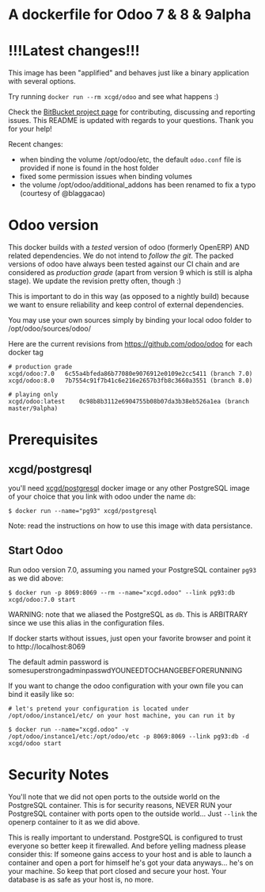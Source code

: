 A dockerfile for Odoo 7 & 8 & 9alpha
====================================

!!!Latest changes!!!
====================
This image has been "applified" and behaves just like a binary application with several options.

Try running ```docker run --rm xcgd/odoo``` and see what happens :)

Check the [BitBucket project page][2] for contributing, discussing and reporting issues.
This README is updated with regards to your questions. Thank you for your help!

Recent changes: 

- when binding the volume /opt/odoo/etc, the default `odoo.conf` file is provided if none is found in the host folder
- fixed some permission issues when binding volumes
- the volume /opt/odoo/additional_addons has been renamed to fix a typo (courtesy of @blaggacao)

Odoo version
============

This docker builds with a *tested* version of odoo (formerly OpenERP) AND related dependencies. We do not intend to *follow the git*. The packed versions of odoo have always been tested against our CI chain and are considered as *production grade* (apart from version 9 which is still is alpha stage). We update the revision pretty often, though :)

This is important to do in this way (as opposed to a nightly build) because we want to ensure reliability and keep control of external dependencies.

You may use your own sources simply by binding your local odoo folder to /opt/odoo/sources/odoo/

Here are the current revisions from https://github.com/odoo/odoo for each docker tag

    # production grade
    xcgd/odoo:7.0	6c55a4bfeda86b77080e9076912e0109e2cc5411 (branch 7.0)
    xcgd/odoo:8.0	7b7554c91f7b41c6e216e2657b3fb8c3660a3551 (branch 8.0)

    # playing only
    xcgd/odoo:latest	0c98b8b3112e6904755b08b07da3b38eb526a1ea (branch master/9alpha)

Prerequisites
=============

xcgd/postgresql
---------------

you'll need [xcgd/postgresql][1] docker image or any other PostgreSQL image of your choice that you link with odoo under the name `db`:

    $ docker run --name="pg93" xcgd/postgresql

Note: read the instructions on how to use this image with data persistance.

Start Odoo
----------

Run odoo version 7.0, assuming you named your PostgreSQL container `pg93` as we did above:

    $ docker run -p 8069:8069 --rm --name="xcgd.odoo" --link pg93:db xcgd/odoo:7.0 start


WARNING: note that we aliased the PostgreSQL as `db`. This is ARBITRARY since we use this alias in the configuration files.

If docker starts without issues, just open your favorite browser and point it to http://localhost:8069	

The default admin password is somesuperstrongadminpasswdYOUNEEDTOCHANGEBEFORERUNNING

If you want to change the odoo configuration with your own file you can bind it easily like so: 

    # let's pretend your configuration is located under /opt/odoo/instance1/etc/ on your host machine, you can run it by

    $ docker run --name="xcgd.odoo" -v /opt/odoo/instance1/etc:/opt/odoo/etc -p 8069:8069 --link pg93:db -d xcgd/odoo start


Security Notes
==============

You'll note that we did not open ports to the outside world on the PostgreSQL container. This is for security reasons, NEVER RUN your PostgreSQL container with ports open to the outside world... Just `--link` the openerp container to it as we did above.

This is really important to understand. PostgreSQL is configured to trust everyone so better keep it firewalled. And before yelling madness please consider this: If someone gains access to your host and is able to launch a container and open a port for himself he's got your data anyways... he's on your machine. So keep that port closed and secure your host. Your database is as safe as your host is, no more.


  [1]: https://registry.hub.docker.com/u/xcgd/postgresql/
  [2]: https://bitbucket.org/xcgd/odoo
